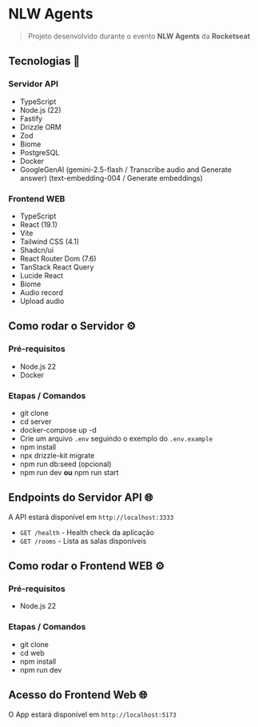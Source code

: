 # NLW Agents

> Projeto desenvolvido durante o evento **NLW Agents** da **Rocketseat**

## Tecnologias 🚀

### Servidor API

- TypeScript
- Node.js (22)
- Fastify
- Drizzle ORM
- Zod
- Biome
- PostgreSQL
- Docker
- GoogleGenAI (gemini-2.5-flash / Transcribe audio and Generate answer) (text-embedding-004 / Generate embeddings)

### Frontend WEB

- TypeScript
- React (19.1)
- Vite
- Tailwind CSS (4.1)
- Shadcn/ui
- React Router Dom (7.6)
- TanStack React Query
- Lucide React
- Biome
- Audio record
- Upload audio

## Como rodar o Servidor ⚙️

### Pré-requisitos

- Node.js 22
- Docker

### Etapas / Comandos

- git clone <url-do-repositorio>
- cd server
- docker-compose up -d
- Crie um arquivo `.env` seguindo o exemplo do `.env.example`
- npm install
- npx drizzle-kit migrate
- npm run db:seed (opcional)
- npm run dev **ou** npm run start

## Endpoints do Servidor API 🌐

A API estará disponível em `http://localhost:3333`

- `GET /health` - Health check da aplicação
- `GET /rooms` - Lista as salas disponíveis

## Como rodar o Frontend WEB ⚙️

### Pré-requisitos

- Node.js 22

### Etapas / Comandos

- git clone <url-do-repositorio>
- cd web
- npm install
- npm run dev

## Acesso do Frontend Web 🌐

O App estará disponível em `http://localhost:5173`
